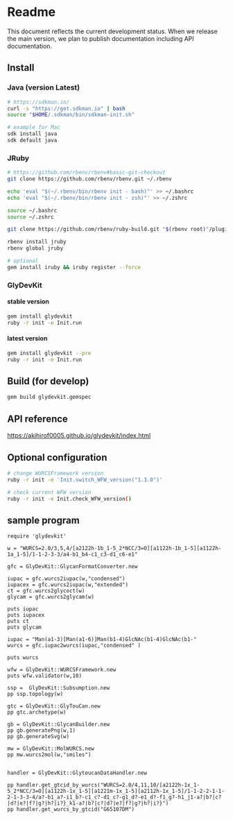 # Readme

This document reflects the current development status. When we release the main version, we plan to publish documentation including API documentation.

## Install

### Java (version Latest)

```bash
# https://sdkman.io/
curl -s "https://get.sdkman.io" | bash
source "$HOME/.sdkman/bin/sdkman-init.sh"

# example for Mac
sdk install java
sdk default java 
```

### JRuby

```bash
# https://github.com/rbenv/rbenv#basic-git-checkout
git clone https://github.com/rbenv/rbenv.git ~/.rbenv

echo 'eval "$(~/.rbenv/bin/rbenv init - bash)"' >> ~/.bashrc
echo 'eval "$(~/.rbenv/bin/rbenv init - zsh)"' >> ~/.zshrc

source ~/.bashrc
source ~/.zshrc

git clone https://github.com/rbenv/ruby-build.git "$(rbenv root)"/plugins/ruby-build

rbenv install jruby
rbenv global jruby

# optional
gem install iruby && iruby register --force
```

### GlyDevKit

#### stable version 

```bash
gem install glydevkit
ruby -r init -e Init.run
```

#### latest version 
```bash
gem install glydevkit --pre
ruby -r init -e Init.run
```

## Build (for develop)

```bash
gem build glydevkit.gemspec
```

## **API reference**
https://akihirof0005.github.io/glydevkit/index.html

## Optional configuration

```bash
# change WURCSFramework version 
ruby -r init -e 'Init.switch_WFW_version("1.3.0")'

# check current WFW version
ruby -r init -e Init.check_WFW_version()
```

## sample program

```JRuby
require 'glydevkit'

w = "WURCS=2.0/3,5,4/[a2122h-1b_1-5_2*NCC/3=O][a1122h-1b_1-5][a1122h-1a_1-5]/1-1-2-3-3/a4-b1_b4-c1_c3-d1_c6-e1"

gfc = GlyDevKit::GlycanFormatConverter.new

iupac = gfc.wurcs2iupac(w,"condensed")
iupacex = gfc.wurcs2iupac(w,"extended")
ct = gfc.wurcs2glycoct(w)
glycam = gfc.wurcs2glycam(w)

puts iupac
puts iupacex
puts ct
puts glycam

iupac = "Man(a1-3)[Man(a1-6)]Man(b1-4)GlcNAc(b1-4)GlcNAc(b1-"
wurcs = gfc.iupac2wurcs(iupac,"condensed" )

puts wurcs

wfw = GlyDevKit::WURCSFramework.new
puts wfw.validator(w,10)

ssp =  GlyDevKit::Subsumption.new
pp ssp.topology(w)

gtc = GlyDevKit::GlyTouCan.new
pp gtc.archetype(w)

gb = GlyDevKit::GlycanBuilder.new
pp gb.generatePng(w,1)
pp gb.generateSvg(w)

mw = GlyDevKit::MolWURCS.new
pp mw.wurcs2mol(w,"smiles")


handler = GlyDevKit::GlytoucanDataHandler.new

pp handler.get_gtcid_by_wurcs("WURCS=2.0/4,11,10/[a2122h-1x_1-5_2*NCC/3=O][a1122h-1x_1-5][a1221m-1x_1-5][a2112h-1x_1-5]/1-1-2-2-1-1-2-1-3-3-4/a?-b1_a?-i1_b?-c1_c?-d1_c?-g1_d?-e1_d?-f1_g?-h1_j1-a?|b?|c?|d?|e?|f?|g?|h?|i?}_k1-a?|b?|c?|d?|e?|f?|g?|h?|i?}")
pp handler.get_wurcs_by_gtcid("G65107DM")
```
